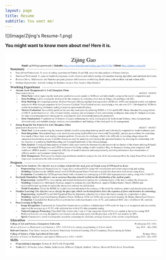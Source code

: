```yaml
---
layout: page
title: Resume
subtitle: You want me!
---
```


![](image/Zijing's Resume-1.png)

__You might want to know more about me! Here it is.__

![](image/gao_formal.png)
